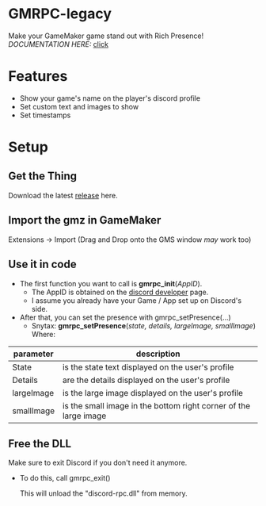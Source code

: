 # GMRPC-legacy
Make your GameMaker game stand out with Rich Presence!
*DOCUMENTATION HERE:* [click](https://github.com/sam-k0/GMRPC-legacy/wiki/GMRPC-functions)

# Features
- Show your game's name on the player's discord profile
- Set custom text and images to show
- Set timestamps
# Setup

  ## Get the Thing
 Download the latest [release](https://github.com/sam-k0/GMRPC-legacy/releases/tag/default) here.
	
 ## Import the gmz in GameMaker
Extensions -> Import (Drag and Drop onto the GMS window *may* work too)
 ## Use it in code
		

 - The first function you want to call is **gmrpc_init**(*AppID*).
	 - The AppID is obtained on the [discord developer](https://discord.com/developers/applications) page.
	 - I assume you already have your Game / App set up on Discord's side.
- After that, you can set the presence with gmrpc_setPresence(...)
	- Snytax: **gmrpc_setPresence**(*state, details, largeImage, smallImage*)
			Where:
			 
|parameter| description  |
|--|--|
|  State|is the state text displayed on the user's profile  |
|Details| are the details displayed on the user's profile|
|largeImage|is the large image displayed on the user's profile|
|smallImage|is the small image in the bottom right corner of the large image|

## Free the DLL
Make sure to exit Discord if you don't need it anymore.
- To do this, call gmrpc_exit()

	This will unload the "discord-rpc.dll" from memory.

 
				
			
		 

